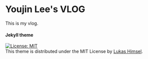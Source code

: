 # Youjin Lee's VLOG
This is my vlog.


#### Jekyll theme
[![License: MIT](https://img.shields.io/badge/License-MIT-yellow.svg)](https://opensource.org/licenses/MIT)  
This theme is distributed under the MIT License by [Lukas Himsel](https://github.com/lukas-h/material-theme).
